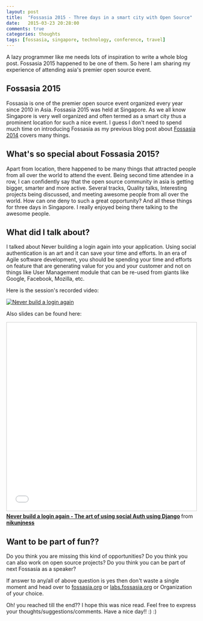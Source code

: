 ```yaml
---
layout: post
title:  "Fossasia 2015 - Three days in a smart city with Open Source"
date:   2015-03-23 20:28:00
comments: true
categories: thoughts
tags: [fossasia, singapore, technology, conference, travel]
---
```



A lazy programmer like me needs lots of inspiration to write a whole blog post. Fossasia 2015 happened to be one of them. So here I am sharing my experience of attending asia's premier open source event.

Fossasia 2015 
----

Fossasia is one of the premier open source event organized every year since 2010 in Asia. Fossasia 2015 was held at Singapore. As we all know Singapore is very well organized and often termed as a smart city thus a prominent location for such a nice event.
I guess I don't need to spend much time on introducing Fossasia as my previous blog post about [Fossasia 2014](http://nikunjthakkar.com/thoughts/2014/04/17/fossasia-2014-greet-meet-and-code.html) covers many things.

What's so special about Fossasia 2015?
----

Apart from location, there happened to be many things that attracted people from all over the world to attend the event. Being second time attendee in a row, I can confidently say that the open source community in asia is getting bigger, smarter and more active.
Several tracks, Quality talks, Interesting projects being discussed, and meeting awesome people from all over the world. How can one deny to such a great opportunity? And all these things for three days in Singapore. I really enjoyed being there talking to the awesome people.

What did I talk about?
----

I talked about Never building a login again into your application. Using social authentication is an art and it can save your time and efforts. In an era of Agile software development, you should be spending your time and efforts on feature that are generating value for you and your customer and not on things like User Management module that can be re-used from giants like Google, Facebook, Mozilla, etc.

Here is the session's recorded video:

[![Never build a login again](http://img.youtube.com/vi/tF8t47U-eww/0.jpg)](http://www.youtube.com/watch?v=tF8t47U-eww)

Also slides can be found here:

<iframe src="//www.slideshare.net/slideshow/embed_code/45869840" width="700" height="500" frameborder="0" marginwidth="0" marginheight="0" scrolling="no" style="border:1px solid #CCC; border-width:1px; margin-bottom:5px; max-width: 100%;" allowfullscreen> </iframe> <div style="margin-bottom:5px"> <strong> <a href="//www.slideshare.net/nikunjness/never-build-a-login-again-the-art-of-using-social-auth-using-django" title="Never build a login again - The art of using social Auth using Django" target="_blank">Never build a login again - The art of using social Auth using Django</a> </strong> from <strong><a href="//www.slideshare.net/nikunjness" target="_blank">nikunjness</a></strong> </div>

Want to be part of fun??
----

Do you think you are missing this kind of opportunities? Do you think you can also work on open source projects? Do you think you can be part of next Fossasia as a speaker?

If answer to any/all of above question is yes then don't waste a single moment and head over to [fossasia.org](http://fossasia.org) or [labs.fossasia.org](http://labs.fossasia.org) or Organization of your choice.
 
Oh! you reached till the end?? I hope this was nice read. Feel free to express your thoughts/suggestions/comments. Have a nice day!! :) :)


